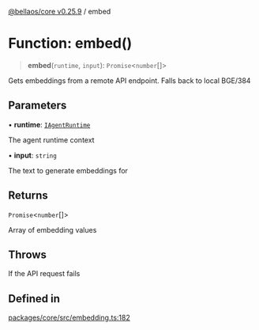 [@bellaos/core v0.25.9](../index.md) / embed

# Function: embed()

> **embed**(`runtime`, `input`): `Promise`\<`number`[]\>

Gets embeddings from a remote API endpoint.  Falls back to local BGE/384

## Parameters

• **runtime**: [`IAgentRuntime`](../interfaces/IAgentRuntime.md)

The agent runtime context

• **input**: `string`

The text to generate embeddings for

## Returns

`Promise`\<`number`[]\>

Array of embedding values

## Throws

If the API request fails

## Defined in

[packages/core/src/embedding.ts:182](https://github.com/bellaOS/bella/blob/main/packages/core/src/embedding.ts#L182)
